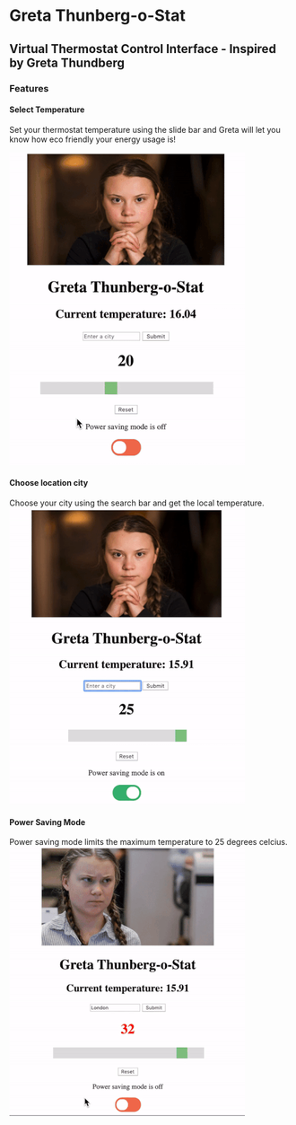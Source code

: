 # Greta Thunberg-o-Stat

## Virtual Thermostat Control Interface - Inspired by Greta Thundberg

### Features

#### Select Temperature
Set your thermostat temperature using the slide bar and Greta will let you know how eco friendly your energy usage is!

![Temperature Selection](tempselect.gif)

#### Choose location city
Choose your city using the search bar and get the local temperature.
![City Selection](selectcity.gif)

#### Power Saving Mode
Power saving mode limits the maximum temperature to 25 degrees celcius.
![Power Saving Mode](powersaving.gif)
